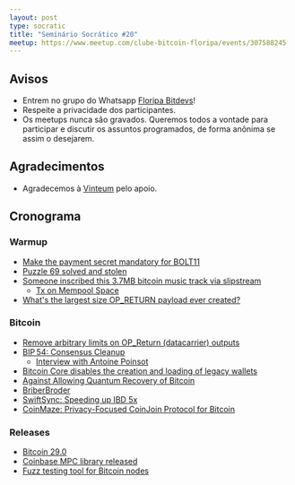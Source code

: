 ```yaml
---
layout: post
type: socratic
title: "Seminário Socrático #20"
meetup: https://www.meetup.com/clube-bitcoin-floripa/events/307588245
---
```


## Avisos

- Entrem no grupo do Whatsapp [Floripa Bitdevs](https://chat.whatsapp.com/FCQNp71ayTv4U1LNDDowXh)!
- Respeite a privacidade dos participantes.
- Os meetups nunca são gravados. Queremos todos a vontade para participar e discutir os assuntos programados, de forma anônima se assim o desejarem.

## Agradecimentos

- Agradecemos à [Vinteum](https://vinteum.org/) pelo apoio.

## Cronograma

### Warmup

* [Make the payment secret mandatory for BOLT11](https://github.com/lightning/bolts/pull/1242)
* [Puzzle 69 solved and stolen](https://mempool.space/pt/tx/a52c5046f3097a8c2bd3b9889df2fb47b104d47a16cc679d3357feec003db753)
* [Someone inscribed this 3.7MB bitcoin music track via slipstream](https://x.com/mononautical/status/1906647846398640531)
    - [Tx on Mempool Space](https://mempool.space/tx/62d17dd978f04e547b0156412c1706d4589ed9fb8aeeef804d694c405c6e0a10)
* [What's the largest size OP_RETURN payload ever created?](https://bitcoin.stackexchange.com/questions/126131/whats-the-largest-size-op-return-payload-ever-created)

### Bitcoin

* [Remove arbitrary limits on OP_Return (datacarrier) outputs](https://github.com/bitcoin/bitcoin/pull/32359)
* [BIP 54: Consensus Cleanup](https://github.com/bitcoin/bips/pull/1800)
    - [Interview with Antoine Poinsot](https://www.youtube.com/watch?v=-LGpW2PKwHA)
* [Bitcoin Core disables the creation and loading of legacy wallets](https://github.com/bitcoin/bitcoin/issues/31250)
* [Against Allowing Quantum Recovery of Bitcoin](https://mailing-list.bitcoindevs.xyz/bitcoindev/CADL_X_cF=UKVa7CitXReMq8nA_4RadCF==kU4YG+0GYN97P6hQ@mail.gmail.com/#r)
* [BriberBroder](https://x.com/0x_orkun/status/1919383909717954584)
* [SwiftSync: Speeding up IBD 5x](https://delvingbitcoin.org/t/swiftsync-speeding-up-ibd-with-pre-generated-hints-poc/1562)
* [CoinMaze: Privacy-Focused CoinJoin Protocol for Bitcoin](https://eprint.iacr.org/2025/747)

### Releases

* [Bitcoin 29.0](https://github.com/bitcoin/bitcoin/blob/master/doc/release-notes/release-notes-29.0.md#notable-changes)
* [Coinbase MPC library released](https://www.coinbase.com/pt-br/blog/innovation-matters-coinbase-breaks-new-ground-with-mpc-security-technology)
* [Fuzz testing tool for Bitcoin nodes](https://github.com/dergoegge/fuzzamoto)
